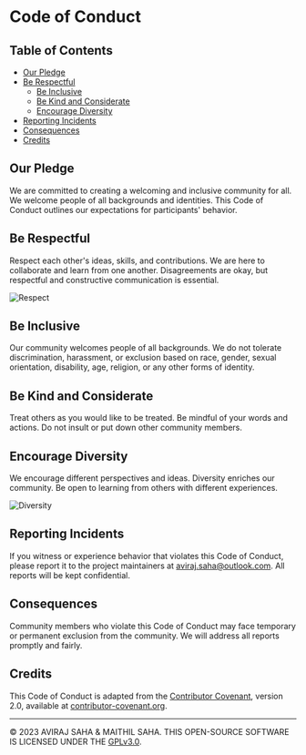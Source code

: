 # Code of Conduct

## Table of Contents

- [Our Pledge](#our-pledge)
- [Be Respectful](#be-respectful)
  - [Be Inclusive](#be-inclusive)
  - [Be Kind and Considerate](#be-kind-and-considerate)
  - [Encourage Diversity](#encourage-diversity)
- [Reporting Incidents](#reporting-incidents)
- [Consequences](#consequences)
- [Credits](#credits)

## Our Pledge

We are committed to creating a welcoming and inclusive community for all. We welcome people of all backgrounds and identities. This Code of Conduct outlines our expectations for participants' behavior.


## Be Respectful

Respect each other's ideas, skills, and contributions. We are here to collaborate and learn from one another. Disagreements are okay, but respectful and constructive communication is essential.

![Respect](https://brilliantio.com/wp-content/uploads/2022/07/Why-do-I-value-respect.png)

## Be Inclusive

Our community welcomes people of all backgrounds. We do not tolerate discrimination, harassment, or exclusion based on race, gender, sexual orientation, disability, age, religion, or any other forms of identity.

## Be Kind and Considerate

Treat others as you would like to be treated. Be mindful of your words and actions. Do not insult or put down other community members.

## Encourage Diversity

We encourage different perspectives and ideas. Diversity enriches our community. Be open to learning from others with different experiences.

![Diversity](https://external-content.duckduckgo.com/iu/?u=https%3A%2F%2Fjonnegroni.files.wordpress.com%2F2012%2F11%2Fdiversity.jpg&f=1&nofb=1&ipt=03426db18c57e612713cbec912712a259c5e72ac698b343a7f36e28e91b51e8d&ipo=images)

## Reporting Incidents

If you witness or experience behavior that violates this Code of Conduct, please report it to the project maintainers at aviraj.saha@outlook.com. All reports will be kept confidential.

## Consequences

Community members who violate this Code of Conduct may face temporary or permanent exclusion from the community. We will address all reports promptly and fairly.


## Credits

This Code of Conduct is adapted from the [Contributor Covenant](https://www.contributor-covenant.org), version 2.0, available at [contributor-covenant.org](https://www.contributor-covenant.org/version/2/0/code_of_conduct.html).


---
© 2023 AVIRAJ SAHA & MAITHIL SAHA. THIS OPEN-SOURCE SOFTWARE IS LICENSED UNDER THE [GPLv3.0](LICENCE).